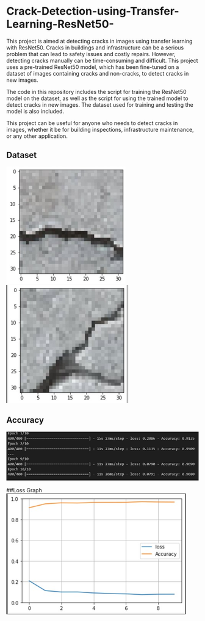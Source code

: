 # Crack-Detection-using-Transfer-Learning-ResNet50-
This project is aimed at detecting cracks in images using transfer learning with ResNet50. Cracks in buildings and infrastructure can be a serious problem that can lead to safety issues and costly repairs. However, detecting cracks manually can be time-consuming and difficult. This project uses a pre-trained ResNet50 model, which has been fine-tuned on a dataset of images containing cracks and non-cracks, to detect cracks in new images.

The code in this repository includes the script for training the ResNet50 model on the dataset, as well as the script for using the trained model to detect cracks in new images. The dataset used for training and testing the model is also included.

This project can be useful for anyone who needs to detect cracks in images, whether it be for building inspections, infrastructure maintenance, or any other application.

## Dataset

![2](2.jpg) ![3](3.jpg)

## Accuracy
![accuracy](accuracy.jpg)

##Loss Graph
![11](11.jpg)

